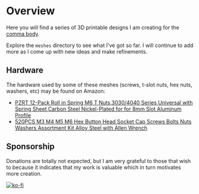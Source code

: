 # Overview

Here you will find a series of 3D printable designs I am creating for the [comma body](https://www.commabody.com/). 

Explore the `meshes` directory to see what I've got so far. I will continue to add more as I come up with new ideas and make refinements.

## Hardware

The hardware used by some of these meshes (screws, t-slot nuts, hex nuts, washers, etc) may be found on Amazon:
* [PZRT 12-Pack Roll in Spring M6 T Nuts,3030/4040 Series Universal with Spring Sheet,Carbon Steel Nickel-Plated for for 8mm Slot Aluminum Profile](https://www.amazon.com/dp/B07CQTFQ58/ref=cm_sw_r_cp_api_i_09WFX6SAA7BW8HXP3NWN?_encoding=UTF8&psc=1)
* [520PCS M3 M4 M5 M6 Hex Button Head Socket Cap Screws Bolts Nuts Washers Assortment Kit Alloy Steel with Allen Wrench](https://www.amazon.com/dp/B091Y4X24P/ref=cm_sw_r_cp_api_i_ZQ31ZDRVJM4J7RX3JFKK?_encoding=UTF8&psc=1)

## Sponsorship

Donations are totally not expected, but I am very grateful to those that wish to because it indicates that my work is valuable which in turn motivates more creation.

[![ko-fi](https://ko-fi.com/img/githubbutton_sm.svg)](https://ko-fi.com/Z8Z8CU76S)
